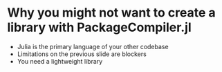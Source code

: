 # Why you might **not** want to create a library with PackageCompiler.jl

- Julia is the primary language of your other codebase
- Limitations on the previous slide are blockers
- You need a lightweight library
